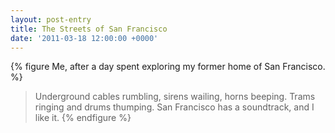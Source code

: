 ```yaml
---
layout: post-entry
title: The Streets of San Francisco
date: '2011-03-18 12:00:00 +0000'
---
```

{% figure Me, after a day spent exploring my former home of San Francisco. %}
> Underground cables rumbling, sirens wailing, horns beeping. Trams ringing and drums thumping. San Francisco has a soundtrack, and I like it.
{% endfigure %}